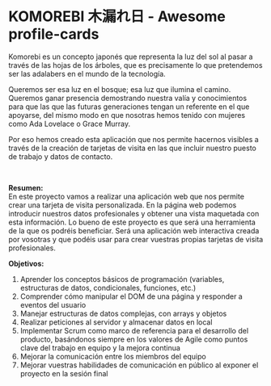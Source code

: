 # KOMOREBI 木漏れ日 - Awesome profile-cards

Komorebi es un concepto japonés que representa la luz del sol al pasar a través de las hojas de los árboles, que es precisamente lo que pretendemos ser las adalabers en el mundo de la tecnología. 

Queremos ser esa luz en el bosque; esa luz que ilumina el camino. Queremos ganar presencia demostrando nuestra valía y conocimientos para que las que las futuras generaciones tengan un referente en el que apoyarse, del mismo modo en que nosotras hemos tenido con mujeres como Ada Lovelace o Grace Murray.

Por eso hemos creado esta aplicación que nos permite hacernos visibles a través de la creación de tarjetas de visita en las que incluir nuestro puesto de trabajo y datos de contacto.

</br>

**Resumen:** </br>
En este proyecto vamos a realizar una aplicación web que nos permite crear una tarjeta de visita personalizada. En la página web podemos introducir nuestros datos profesionales y obtener una vista maquetada con esta información. Lo bueno de este proyecto es que será una herramienta de la que os podréis beneficiar. Será una aplicación web interactiva creada por vosotras y que podéis usar para crear vuestras propias tarjetas de visita profesionales.

**Objetivos:** </br>
1. Aprender los conceptos básicos de programación (variables, estructuras de datos, condicionales, funciones, etc.)
2. Comprender cómo manipular el DOM de una página y responder a eventos del usuario
3. Manejar estructuras de datos complejas, con arrays y objetos 
4. Realizar peticiones al servidor y almacenar datos en local 
5. Implementar Scrum como marco de referencia para el desarrollo del producto, basándonos siempre en los valores de Agile como puntos clave del trabajo en equipo y la mejora continua 
6. Mejorar la comunicación entre los miembros del equipo 
7. Mejorar vuestras habilidades de comunicación en público al exponer el proyecto en la sesión final






